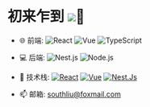 # 初来乍到  ![](https://southliu.github.io/)👋

- 🌐 前端: 
  ![React](https://img.shields.io/badge/-React-black?style=plastic&logo=react)
  ![Vue](https://img.shields.io/badge/-Vue-black?style=plastic&logo=vue.js)
  ![TypeScript](https://img.shields.io/badge/-TypeScript-black?style=plastic&logo=typeScript)

- 💻 后端:
  ![Nest.js](https://img.shields.io/badge/Nest.js-black?logo=nestjs)
  ![Node.js](https://img.shields.io/badge/-Node.js-black?style=plastic&logo=node.js)

- 🔧 技术栈:
  [![React](https://img.shields.io/badge/React-16.0+-blue.svg?style=plastic)](https://react.docschina.org/)
  [![Vue](https://img.shields.io/badge/Vue-2.0~3.0-green.svg?style=plastic)](https://cn.vuejs.org/)
  [![Nest.Js](https://img.shields.io/badge/Nest.js-10.0+-black.svg?style=plastic)](https://nestjs.com/)

- 📫 邮箱:
  southliu@foxmail.com

